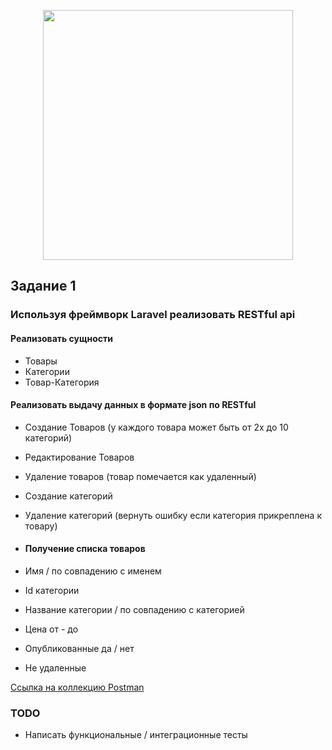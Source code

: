 <p align="center"><a href="https://laravel.com" target="_blank"><img src="https://raw.githubusercontent.com/laravel/art/master/logo-lockup/5%20SVG/2%20CMYK/1%20Full%20Color/laravel-logolockup-cmyk-red.svg" width="400"></a></p>


## Задание 1

### Используя фреймворк Laravel реализовать RESTful api

#### Реализовать сущности
- Товары
- Категории
- Товар-Категория

#### Реализовать выдачу данных в формате json по RESTful

- Создание Товаров (у каждого товара может быть от 2х до 10 категорий)
- Редактирование Товаров
- Удаление товаров (товар помечается как удаленный)
- Создание категорий
- Удаление категорий (вернуть ошибку если категория прикреплена к товару)

- #### Получение списка товаров
- Имя / по совпадению с  именем
- Id категории
- Название категории  / по совпадению с  категорией
- Цена от - до
- Опубликованные да / нет
- Не удаленные

[Ссылка на коллекцию Postman](https://www.postman.com/cy322666/workspace/cebe5a06-b0f1-4022-bd74-f967e1d58607/overview)

### TODO
- Написать функциональные / интеграционные тесты
